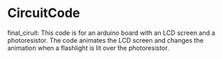 # CircuitCode
final_ciruit: This code is for an arduino board with an LCD screen and a photoresistor. The code animates the LCD screen and changes the animation when a flashlight is lit over the photoresistor. 
